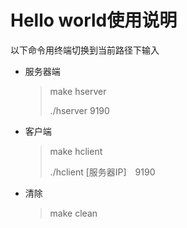 # Hello world使用说明

以下命令用终端切换到当前路径下输入

- 服务器端

  > make  hserver 
  >
  > ./hserver   9190

- 客户端

  > make  hclient
  >
  > ./hclient   [服务器IP]　9190

- 清除

  > make clean